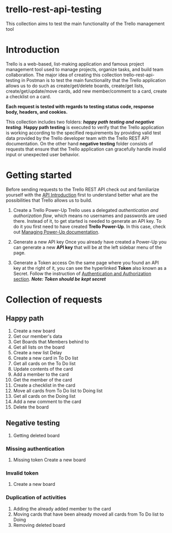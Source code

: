 # trello-rest-api-testing
This collection aims to test the main functionality of the Trello management tool 
# Introduction
Trello is a web-based, list-making application and famous project management tool used to manage projects, organize tasks, and build team collaboration. The major idea of creating this collection trello-rest-api-testing in Postman is to test the main functionality that the Trello application allows us to do such as create/get/delete boards, create/get lists, create/get/update/move cards, add new member/comment to a card, create a checklist on a card.

**Each request is tested with regards to testing status code, response body, headers, and cookies.**

This collection includes two folders: ***happy path testing and negative testing***. **Happy path testing** is executed to verify that the Trello application is working according to the specified requirements by providing valid test data provided by the Trello developer team with the Trello REST API documentation. On the other hand **negative testing** folder consists of requests that ensure that the Trello application can gracefully handle invalid input or unexpected user behavior.

# Getting started
Before sending requests to the Trello REST API check out and familiarize yourself with the [API Introduction](https://developer.atlassian.com/cloud/trello/guides/rest-api/api-introduction/) first to understand better what are the possibilities that Trello allows us to build.
1. Create a Trello Power-Up
Trello uses a delegated _authentication and authorization flow_, which means no usernames and passwords are used there. Instead of it, to get started is needed to generate an API key. To do it you first need to have created **Trello Power-Up**. In this case, check out [Managing Power-Up documentation](https://developer.atlassian.com/cloud/trello/guides/power-ups/managing-power-ups/#adding-a-new-custom-power-up).

2. Generate a new API key
Once you already have created a Power-Up you can generate a new **API key** that will be at the left sidebar menu of the page.

3. Generate a Token access
On the same page where you found an API key at the right of it, you can see the hyperlinked **Token** also known as a Secret. Follow the instruction of [Authentication and Authorization section](https://developer.atlassian.com/cloud/trello/guides/rest-api/api-introduction/#authentication-and-authorization).
***Note: Token should be kept secret***

# Collection of requests
## Happy path
1. Create a new board
2. Get our member's data
3. Get Boards that Members behind to
4. Get all lists on the board
5. Create a new list Delay
6. Create a new card in To Do list
7. Get all cards on the To Do list
8. Update contents of the card
9. Add a member to the card
10. Get the member of the card
11. Create a checklist in the card
12. Move all cards from To Do list to Doing list
13. Get all cards on the Doing list
14. Add a new comment to the card
15. Delete the board

## Negative testing
1. Getting deleted board

### Missing authentication
1. Missing token
Create a new board

### Invalid token
1. Create a new board

### Duplication of activities
1. Adding the already added member to the card
2. Moving cards that have been already moved all cards from To Do list to Doing
3. Removing deleted board



